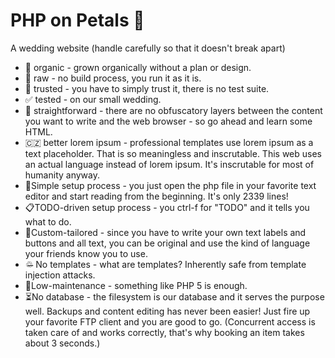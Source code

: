 
# PHP on Petals 🌸

A wedding website
(handle carefully so that it doesn't break apart)

* 🌿 organic - grown organically without a plan or design.
* 🍐 raw - no build process, you run it as it is.
* 🔐 trusted - you have to simply trust it, there is no test suite.
* ✅ tested - on our small wedding.
* 🔰 straightforward - there are no obfuscatory layers between the content you want to write and the web browser - so go ahead and learn some HTML.
* 🇨🇿 better lorem ipsum - professional templates use lorem ipsum as a text placeholder. That is so meaningless and inscrutable. This web uses an actual language instead of lorem ipsum. It's inscrutable for most of humanity anyway.
* 📃Simple setup process - you just open the php file in your favorite text editor and start reading from the beginning. It's only 2339 lines!
* 📋TODO-driven setup process - you ctrl-f for "TODO" and it tells you what to do.
* 👚Custom-tailored - since you have to write your own text labels and buttons and all text, you can be original and use the kind of language your friends know you to use.
* ♲̶ No templates - what are templates? Inherently safe from template injection attacks.
* 🎪Low-maintenance - something like PHP 5 is enough.
* ⏳No database - the filesystem is our database and it serves the purpose well. Backups and content editing has never been easier! Just fire up your favorite FTP client and you are good to go. (Concurrent access is taken care of and works correctly, that's why booking an item takes about 3 seconds.)

